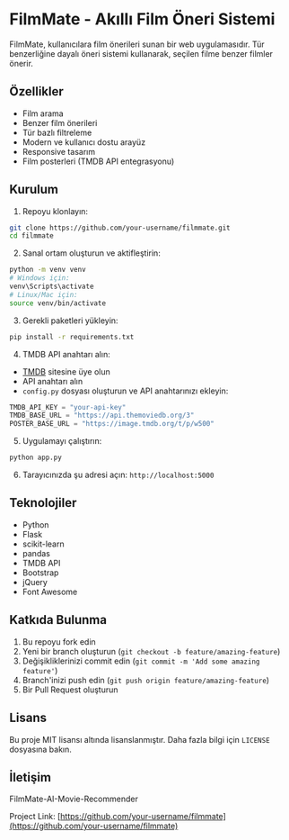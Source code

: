 # FilmMate - Akıllı Film Öneri Sistemi

FilmMate, kullanıcılara film önerileri sunan bir web uygulamasıdır. Tür benzerliğine dayalı öneri sistemi kullanarak, seçilen filme benzer filmler önerir.

## Özellikler

- Film arama
- Benzer film önerileri
- Tür bazlı filtreleme
- Modern ve kullanıcı dostu arayüz
- Responsive tasarım
- Film posterleri (TMDB API entegrasyonu)

## Kurulum

1. Repoyu klonlayın:

```bash
git clone https://github.com/your-username/filmmate.git
cd filmmate
```

2. Sanal ortam oluşturun ve aktifleştirin:

```bash
python -m venv venv
# Windows için:
venv\Scripts\activate
# Linux/Mac için:
source venv/bin/activate
```

3. Gerekli paketleri yükleyin:

```bash
pip install -r requirements.txt
```

4. TMDB API anahtarı alın:

- [TMDB](https://www.themoviedb.org/) sitesine üye olun
- API anahtarı alın
- `config.py` dosyası oluşturun ve API anahtarınızı ekleyin:

```python
TMDB_API_KEY = "your-api-key"
TMDB_BASE_URL = "https://api.themoviedb.org/3"
POSTER_BASE_URL = "https://image.tmdb.org/t/p/w500"
```

5. Uygulamayı çalıştırın:

```bash
python app.py
```

6. Tarayıcınızda şu adresi açın: `http://localhost:5000`

## Teknolojiler

- Python
- Flask
- scikit-learn
- pandas
- TMDB API
- Bootstrap
- jQuery
- Font Awesome

## Katkıda Bulunma

1. Bu repoyu fork edin
2. Yeni bir branch oluşturun (`git checkout -b feature/amazing-feature`)
3. Değişikliklerinizi commit edin (`git commit -m 'Add some amazing feature'`)
4. Branch'inizi push edin (`git push origin feature/amazing-feature`)
5. Bir Pull Request oluşturun

## Lisans

Bu proje MIT lisansı altında lisanslanmıştır. Daha fazla bilgi için `LICENSE` dosyasına bakın.

## İletişim

FilmMate-AI-Movie-Recommender

Project Link: [https://github.com/your-username/filmmate](https://github.com/your-username/filmmate)
